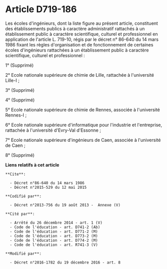 # Article D719-186

Les écoles d'ingénieurs, dont la liste figure au présent article, constituent des établissements publics à caractère
administratif rattachés à un établissement public à caractère scientifique, culturel et professionnel en application de
l'article L. 719-10, régis par le décret n° 86-640 du 14 mars 1986 fixant les règles d'organisation et de fonctionnement de
certaines écoles d'ingénieurs rattachées à un établissement public à caractère scientifique, culturel et professionnel : 

1° (Supprimé)

2° Ecole nationale supérieure de chimie de Lille, rattachée à l'université Lille-I ; 

3° (Supprimé)

4° (Supprimé) 

5° Ecole nationale supérieure de chimie de Rennes, associée à l'université Rennes-I ; 

6° Ecole nationale supérieure d'informatique pour l'industrie et l'entreprise, rattachée à l'université d'Evry-Val
d'Essonne ; 

7° Ecole nationale supérieure d'ingénieurs de Caen, associée à l'université de Caen ; 

8° (Supprimé)

**Liens relatifs à cet article**

	**Cite**:

	  - Décret n°86-640 du 14 mars 1986
	  - Décret n°2015-529 du 12 mai 2015

	**Codifié par**:

	  - Décret n°2013-756 du 19 août 2013 -  Annexe (V)

	**Cité par**:

	  - Arrêté du 26 décembre 2014 - art. 1 (V)
	  - Code de l'éducation - art. D741-2 (Ab)
	  - Code de l'éducation - art. D771-2 (M)
	  - Code de l'éducation - art. D773-2 (M)
	  - Code de l'éducation - art. D774-2 (M)
	  - Code de l'éducation - art. R741-3 (V)

	**Modifié par**:

	  - Décret n°2016-1782 du 19 décembre 2016 - art. 8
